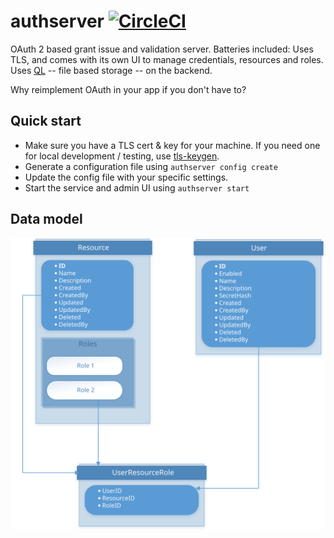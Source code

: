 # authserver [![CircleCI](https://circleci.com/gh/danesparza/authserver.svg?style=shield)](https://circleci.com/gh/danesparza/authserver)
OAuth 2 based grant issue and validation server.  Batteries included: Uses TLS, and comes with its own UI to manage credentials, resources and roles.  Uses [QL](https://github.com/cznic/ql) -- file based storage -- on the backend.     

Why reimplement OAuth in your app if you don't have to?

## Quick start

* Make sure you have a TLS cert & key for your machine.  If you need one for local development / testing, use [tls-keygen](https://www.npmjs.com/package/tls-keygen).  
* Generate a configuration file using `authserver config create`
* Update the config file with your specific settings.
* Start the service and admin UI using `authserver start`

## Data model
![Data model](https://github.com/danesparza/authserver/raw/master/data_model.svg?sanitize=true)
